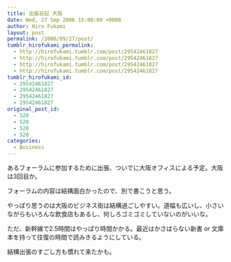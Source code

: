 ```yaml
---
title: 出張日記 大阪
date: Wed, 27 Sep 2006 15:00:00 +0000
author: Hiro Fukami
layout: post
permalink: /2006/09/27/post/
tumblr_hirofukami_permalink:
  - http://hirofukami.tumblr.com/post/29542461827
  - http://hirofukami.tumblr.com/post/29542461827
  - http://hirofukami.tumblr.com/post/29542461827
  - http://hirofukami.tumblr.com/post/29542461827
tumblr_hirofukami_id:
  - 29542461827
  - 29542461827
  - 29542461827
  - 29542461827
original_post_id:
  - 520
  - 520
  - 520
  - 520
categories:
  - Business
---
```

<div class="section">
  <p>
    あるフォーラムに参加するために出張、ついでに大阪オフィスによる予定。大阪は3回目か。
  </p>
  
  <p>
    フォーラムの内容は結構面白かったので、別で書こうと思う。
  </p>
  
  <p>
    やっぱり思うのは大阪のビジネス街は結構過ごしやすい。道幅も広いし、小さいながらもいろんな飲食店もあるし、何しろゴミゴミしていないのがいいな。
  </p>
  
  <p>
    ただ、新幹線で2.5時間はやっぱり時間かかる。最近はかさばらない新書 or 文庫本を持って往復の時間で読みきるようにしている。
  </p>
  
  <p>
    結構出張のすごし方も慣れて来たかも。
  </p>
</div>